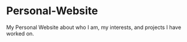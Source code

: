 # Personal-Website

My Personal Website about who I am, my interests, and projects I have worked on. 